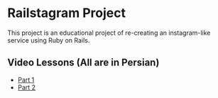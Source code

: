 # Railstagram Project

This project is an educational project of re-creating an instagram-like service using Ruby on Rails.

## Video Lessons (All are in Persian)

* [Part 1](https://youtu.be/thaH4nP2CA0)
* [Part 2](https://www.youtube.com/watch?v=m6K7a3dXHPk)
